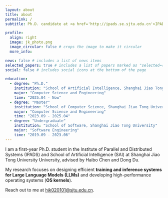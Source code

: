 ```yaml
---
layout: about
title: about
permalink: /
subtitle: Ph.D. candidate at <a href='http://ipads.se.sjtu.edu.cn'>IPADS</a> and <a href='https://soai.sjtu.edu.cn'>School of Artificial Intelligence, SJTU</a>.

profile:
  align: right
  image: jk_photo.png
  image_circular: false # crops the image to make it circular
  more_info:

news: false # includes a list of news items
selected_papers: true # includes a list of papers marked as "selected={true}"
social: false # includes social icons at the bottom of the page

education:
  - degree: "Ph.D."
    institution: "School of Artificial Intelligence, Shanghai Jiao Tong University"
    major: "Computer Science and Engineering"
    time: "2025.04 - Now"
  - degree: "Master"
    institution: "School of Computer Science, Shanghai Jiao Tong University"
    major: "Computer Science and Engineering"
    time: "2023.09 - 2025.04"
  - degree: "Undergraduate"
    institution: "School of Software, Shanghai Jiao Tong University"
    major: "Software Engineering"
    time: "2019.09 - 2023.06"
---
```


I am a first-year Ph.D. student in the Institute of Parallel and Distributed Systems (IPADS) and School of Artificial Intelligence (SAI) at Shanghai Jiao Tong University University, advised by Haibo Chen and Dong Du.

My research focuses on designing efficient **training and inference systems for Large Language Models (LLMs)** and developing high-performance operating systems (**OS kernels**).

Reach out to me at hjk020101@sjtu.edu.cn.
